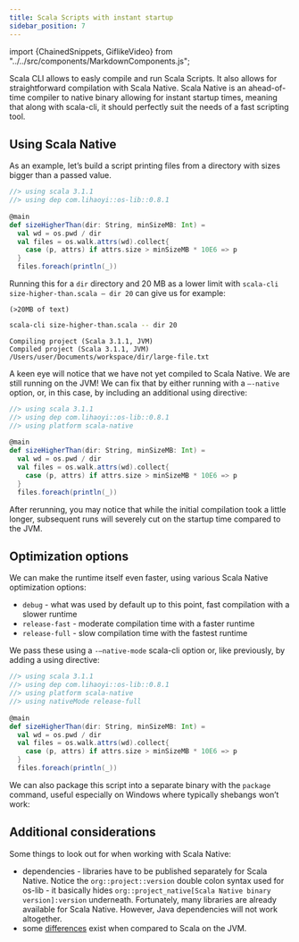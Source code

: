 ```yaml
---
title: Scala Scripts with instant startup
sidebar_position: 7
---
```


import {ChainedSnippets, GiflikeVideo} from "../../src/components/MarkdownComponents.js";

Scala CLI allows to easly compile and run Scala Scripts.
It also allows for straightforward compilation with Scala Native. 
Scala Native is an ahead-of-time compiler to native binary allowing 
for instant startup times, meaning that along with scala-cli, it should 
perfectly suit the needs of a fast scripting tool.

## Using Scala Native

As an example, let’s build a script printing files from
a directory with sizes bigger than a passed value.

```scala title=size-higher-than.scala
//> using scala 3.1.1
//> using dep com.lihaoyi::os-lib::0.8.1
 
@main
def sizeHigherThan(dir: String, minSizeMB: Int) =
  val wd = os.pwd / dir
  val files = os.walk.attrs(wd).collect{
    case (p, attrs) if attrs.size > minSizeMB * 10E6 => p
  }
  files.foreach(println(_))
```

Running this for a `dir` directory and 20 MB as a lower limit with
`scala-cli size-higher-than.scala – dir 20` can give us for example:


```text title=dir/large-file.txt
(>20MB of text)
```

<ChainedSnippets>

```bash
scala-cli size-higher-than.scala -- dir 20
```

```text
Compiling project (Scala 3.1.1, JVM)
Compiled project (Scala 3.1.1, JVM)
/Users/user/Documents/workspace/dir/large-file.txt
```
</ChainedSnippets>

A keen eye will notice that we have not yet compiled to Scala Native. We are still running on the JVM!
We can fix that by either running with a `—-native` option, or,
in this case, by including an additional using directive:

```scala compile title=size-higher-than.scala
//> using scala 3.1.1
//> using dep com.lihaoyi::os-lib::0.8.1
//> using platform scala-native
 
@main
def sizeHigherThan(dir: String, minSizeMB: Int) =
  val wd = os.pwd / dir
  val files = os.walk.attrs(wd).collect{
    case (p, attrs) if attrs.size > minSizeMB * 10E6 => p
  }
  files.foreach(println(_))
```

After rerunning, you may notice that while the initial compilation took a little longer,
subsequent runs will severely cut on the startup time compared to the JVM.

## Optimization options

We can make the runtime itself even faster, using various Scala Native optimization options:
* `debug` - what was used by default up to this point, fast compilation with a slower runtime 
* `release-fast` - moderate compilation time with a faster runtime
* `release-full` - slow compilation time with the fastest runtime

We pass these using a `-–native-mode` scala-cli option or, like previously, by adding a using directive:

```scala compile title=size-higher-than.scala
//> using scala 3.1.1
//> using dep com.lihaoyi::os-lib::0.8.1
//> using platform scala-native
//> using nativeMode release-full
 
@main
def sizeHigherThan(dir: String, minSizeMB: Int) =
  val wd = os.pwd / dir
  val files = os.walk.attrs(wd).collect{
    case (p, attrs) if attrs.size > minSizeMB * 10E6 => p
  }
  files.foreach(println(_))
```

We can also package this script into a separate binary with the `package` command,
useful especially on Windows where typically shebangs won’t work:

## Additional considerations

Some things to look out for when working with Scala Native:
 * dependencies - libraries have to be published separately for Scala Native. Notice the `org::project::version` double colon syntax used for os-lib - it basically hides `org::project_native[Scala Native binary version]:version` underneath. Fortunately, many libraries are already available for Scala Native. However, Java dependencies will not work altogether.
 * some [differences](https://scala-native.readthedocs.io/en/stable/user/lang.html) exist when compared to Scala on the JVM.
